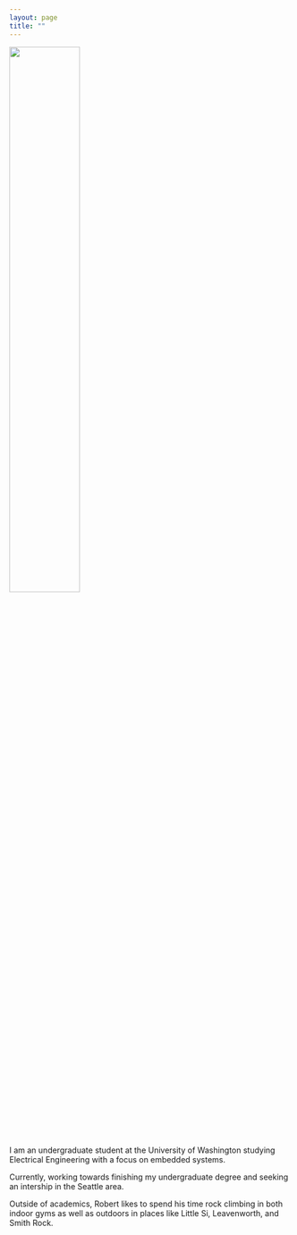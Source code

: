 ```yaml
---
layout: page
title: ""
---
```


<img src="https://user-images.githubusercontent.com/92423156/176803230-3203a0e4-d7b2-4ced-84e9-41de2e4bc0fe.jpg" width=50% height=50%>


I am an undergraduate student at the University of Washington studying Electrical Engineering with a focus on embedded systems.

Currently, working towards finishing my undergraduate degree and seeking an intership in the Seattle area.

Outside of academics, Robert likes to spend his time rock climbing in both indoor gyms as well as outdoors in places like Little Si, Leavenworth, and Smith Rock. 


